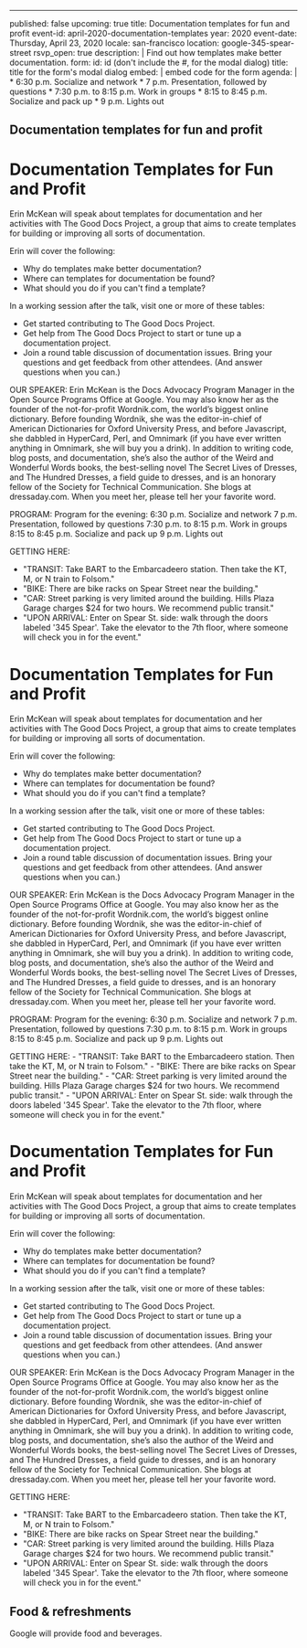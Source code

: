 ---
published: false
upcoming: true
title: Documentation templates for fun and profit
event-id: april-2020-documentation-templates
year: 2020
event-date: Thursday, April 23, 2020
locale: san-francisco
location: google-345-spear-street
rsvp_open: true
description: |
Find out how templates make better documentation.
form:
  id: id (don't include the #, for the modal dialog)
  title: title for the form's modal dialog
  embed: |
   embed code for the form
agenda: |
    * 6:30 p.m. Socialize and network
    * 7 p.m. Presentation, followed by questions
    * 7:30 p.m. to 8:15 p.m. Work in groups
    * 8:15 to 8:45 p.m. Socialize and pack up
    * 9 p.m. Lights out

## Documentation templates for fun and profit


# Documentation Templates for Fun and Profit

Erin McKean will speak about templates for documentation and her activities with The Good Docs Project, a group that aims to create templates for building or improving all sorts of documentation.

Erin will cover the following:

* Why do templates make better documentation?
* Where can templates for documentation be found?
* What should you do if you can't find a template?

In a working session after the talk, visit one or more of these tables:

* Get started contributing to The Good Docs Project.
* Get help from The Good Docs Project to start or tune up a documentation project.
* Join a round table discussion of documentation issues. Bring your questions and get feedback from other attendees. (And answer questions when you can.)

OUR SPEAKER:
Erin McKean is the Docs Advocacy Program Manager in the Open Source Programs Office at Google. You may also know her as the founder of the not-for-profit Wordnik.com, the world’s biggest online dictionary. Before founding Wordnik, she was the editor-in-chief of American Dictionaries for Oxford University Press, and before Javascript, she dabbled in HyperCard, Perl, and Omnimark (if you have ever written anything in Omnimark, she will buy you a drink). In addition to writing code, blog posts, and documentation, she’s also the author of the Weird and Wonderful Words books, the best-selling novel The Secret Lives of Dresses, and The Hundred Dresses, a field guide to dresses, and is an honorary fellow of the Society for Technical Communication. She blogs at dressaday.com. When you meet her, please tell her your favorite word.

PROGRAM:
Program for the evening:
6:30 p.m. Socialize and network
7 p.m. Presentation, followed by questions
7:30 p.m. to 8:15 p.m. Work in groups
8:15 to 8:45 p.m. Socialize and pack up
9 p.m. Lights out

GETTING HERE:
  - "TRANSIT: Take BART to the Embarcadeero station. Then take the KT, M, or N train to Folsom."
  - "BIKE: There are bike racks on Spear Street near the building."
  - "CAR: Street parking is very limited around the building. Hills Plaza Garage charges $24 for two hours. We recommend public transit."
  - "UPON ARRIVAL: Enter on Spear St. side: walk through the doors labeled '345 Spear'. Take the elevator to the 7th floor, where someone will check you in for the event."


  # Documentation Templates for Fun and Profit

  Erin McKean will speak about templates for documentation and her activities with The Good Docs Project, a group that aims to create templates for building or improving all sorts of documentation.

  Erin will cover the following:

  * Why do templates make better documentation?
  * Where can templates for documentation be found?
  * What should you do if you can't find a template?

  In a working session after the talk, visit one or more of these tables:

  * Get started contributing to The Good Docs Project.
  * Get help from The Good Docs Project to start or tune up a documentation project.
  * Join a round table discussion of documentation issues. Bring your questions and get feedback from other attendees. (And answer questions when you can.)

  OUR SPEAKER:
  Erin McKean is the Docs Advocacy Program Manager in the Open Source Programs Office at Google. You may also know her as the founder of the not-for-profit Wordnik.com, the world’s biggest online dictionary. Before founding Wordnik, she was the editor-in-chief of American Dictionaries for Oxford University Press, and before Javascript, she dabbled in HyperCard, Perl, and Omnimark (if you have ever written anything in Omnimark, she will buy you a drink). In addition to writing code, blog posts, and documentation, she’s also the author of the Weird and Wonderful Words books, the best-selling novel The Secret Lives of Dresses, and The Hundred Dresses, a field guide to dresses, and is an honorary fellow of the Society for Technical Communication. She blogs at dressaday.com. When you meet her, please tell her your favorite word.

  PROGRAM:
  Program for the evening:
  6:30 p.m. Socialize and network
  7 p.m. Presentation, followed by questions
  7:30 p.m. to 8:15 p.m. Work in groups
  8:15 to 8:45 p.m. Socialize and pack up
  9 p.m. Lights out

  GETTING HERE:
    - "TRANSIT: Take BART to the Embarcadeero station. Then take the KT, M, or N train to Folsom."
    - "BIKE: There are bike racks on Spear Street near the building."
    - "CAR: Street parking is very limited around the building. Hills Plaza Garage charges $24 for two hours. We recommend public transit."
    - "UPON ARRIVAL: Enter on Spear St. side: walk through the doors labeled '345 Spear'. Take the elevator to the 7th floor, where someone will check you in for the event."


# Documentation Templates for Fun and Profit

Erin McKean will speak about templates for documentation and her activities with The Good Docs Project, a group that aims to create templates for building or improving all sorts of documentation.

Erin will cover the following:

* Why do templates make better documentation?
* Where can templates for documentation be found?
* What should you do if you can't find a template?

In a working session after the talk, visit one or more of these tables:

* Get started contributing to The Good Docs Project.
* Get help from The Good Docs Project to start or tune up a documentation project.
* Join a round table discussion of documentation issues. Bring your questions and get feedback from other attendees. (And answer questions when you can.)

OUR SPEAKER:
Erin McKean is the Docs Advocacy Program Manager in the Open Source Programs Office at Google. You may also know her as the founder of the not-for-profit Wordnik.com, the world’s biggest online dictionary. Before founding Wordnik, she was the editor-in-chief of American Dictionaries for Oxford University Press, and before Javascript, she dabbled in HyperCard, Perl, and Omnimark (if you have ever written anything in Omnimark, she will buy you a drink). In addition to writing code, blog posts, and documentation, she’s also the author of the Weird and Wonderful Words books, the best-selling novel The Secret Lives of Dresses, and The Hundred Dresses, a field guide to dresses, and is an honorary fellow of the Society for Technical Communication. She blogs at dressaday.com. When you meet her, please tell her your favorite word.


GETTING HERE:
  - "TRANSIT: Take BART to the Embarcadeero station. Then take the KT, M, or N train to Folsom."
  - "BIKE: There are bike racks on Spear Street near the building."
  - "CAR: Street parking is very limited around the building. Hills Plaza Garage charges $24 for two hours. We recommend public transit."
  - "UPON ARRIVAL: Enter on Spear St. side: walk through the doors labeled '345 Spear'. Take the elevator to the 7th floor, where someone will check you in for the event."



## Food & refreshments

Google will provide food and beverages.
